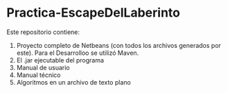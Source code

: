 # Practica-EscapeDelLaberinto
Este repositorio contiene:
1. Proyecto completo de Netbeans (con todos los archivos generados por este). Para el Desarrolloo se utilizó Maven.
3. El .jar ejecutable del programa
4. Manual de usuario
5. Manual técnico
6. Algoritmos en un archivo de texto plano
